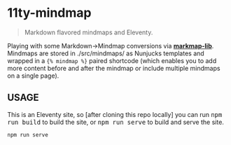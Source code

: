 # 11ty-mindmap

> Markdown flavored mindmaps and Eleventy.

Playing with some Markdown->Mindmap conversions via [**markmap-lib**](https://markmap.js.org/).
Mindmaps are stored in ./src/mindmaps/ as Nunjucks templates and wrapped in a `{% mindmap %}` paired shortcode (which enables you to add more content before and after the mindmap or include multiple mindmaps on a single page).

## USAGE

This is an Eleventy site, so [after cloning this repo locally] you can run <kbd>npm run build</kbd> to build the site, or <kbd>npm run serve</kbd> to build and serve the site.

```sh
npm run serve
```
